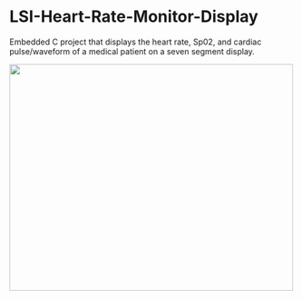 # LSI-Heart-Rate-Monitor-Display
Embedded C project that displays the heart rate, Sp02, and cardiac pulse/waveform of a medical patient on a seven segment display. 

<img src="https://github.com/katiesanders99/LSI-Heart-Rate-Monitor-Display/blob/master/LSI_HR_Monitor.jpg" width="500" height="400">
